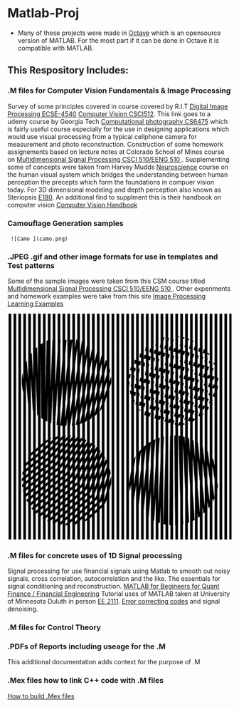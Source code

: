 # Matlab-Proj
* Many of these projects were made in [Octave](https://www.gnu.org/software/octave/) which is an opensource version of MATLAB. For the most part if it can be done in Octave it is compatible with MATLAB.


## This Respository Includes: 


### .M files for Computer Vision Fundamentals & Image Processing 
Survey of some principles covered in course covered by R.I.T  [Digital Image Processing ECSE-4540](https://www.youtube.com/watch?v=UhDlL-tLT2U&list=PLuh62Q4Sv7BUf60vkjePfcOQc8sHxmnDX)  [Computer Vision CSCI512](https://www.youtube.com/watch?v=skaQfPQFSyY&list=PL7v9EfkjLswLfjcI-qia-Z-e3ntl9l6vp).  This link goes to a udemy course by Georgia Tech [Computational photography CS6475](https://www.youtube.com/watch?v=45gqr8e6WG4&list=PLAwxTw4SYaPn-unAWtRMleY4peSe4OzIY) which is fairly useful course especially for the use in designing applications which would use visual processing from a typical cellphone camera for measurement and photo reconstruction. Construction of some homework assignements based on lecture notes at Colorado School of Mines course on [Multidimensional Signal Processing  CSCI 510/EENG 510 ](http://inside.mines.edu/~whoff/courses/EENG510/).  Supplementing some of concepts were taken from Harvey Mudds [Neuroscience](http://fourier.eng.hmc.edu/e180/lectures/) course on the human visual system which bridges the understanding between human perception the precepts which form the foundations in compuer vision today. For 3D dimensional modeling and depth perception also known as Steriopsis [E180](http://fourier.eng.hmc.edu/e180/lectures/depth/node1.html). An additional find to supplment this is their handbook on computer vision [Computer Vision Handbook](https://www.cs.hmc.edu/~fleck/computer-vision-handbook/index.html) 


### Camouflage  Generation samples 
     ![Camo ](camo.png)  


### .JPEG .gif and other image formats for use in templates and  Test patterns
 Some of the sample images were taken from this CSM  course titled [Multidimensional Signal Processing  CSCI 510/EENG 510 ](http://inside.mines.edu/~whoff/courses/EENG510/).  Other experiments and homework examples were take from this site [Image Processing Learning Examples](https://homepages.inf.ed.ac.uk/rbf/HIPR2/hipr_top.htm)
 
 
 
 ![Moire Pattern test image]( MoirePattern.gif)
 


### .M files for  concrete uses of 1D Signal processing 
Signal processing for use financial signals using Matlab to smooth out noisy signals, cross correlation, autocorrelation and the like. The essentials for signal conditioning and reconstruction.  [MATLAB for Begineers for Quant Finance / Financial Engineering](https://www.youtube.com/watch?v=TClFZ9V4s1w&list=PL_-KSXJS5pxMPrnEN_YmYkDHQuNGR8uiU&index=3) Tutorial uses of MATLAB taken at University of Minnesota Duluth in person [EE 2111](http://www.d.umn.edu/~ihayee/Teaching/ee2111/ee2111.htm). [Error correcting codes](http://www.eccpage.com) and signal denoising.

### .M files for Control Theory 

### .PDFs of Reports including useage for the .M
This additional documentation adds context for the purpose of .M 

### .Mex files how to link C++ code with .M files 
[How to build .Mex files](https://www.mathworks.com/help/matlab/matlab_external/build-an-executable-mex-file.html)

